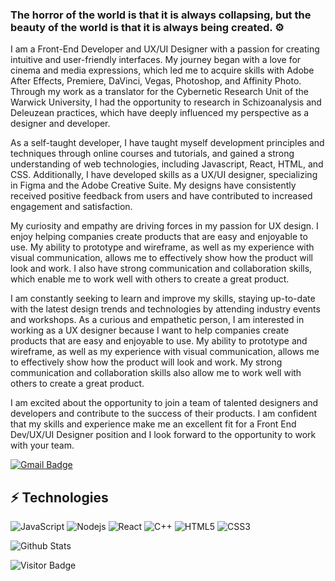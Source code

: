 ### The horror of the world is that it is always collapsing, but the beauty of the world is that it is always being created. ⚙

I am a Front-End Developer and UX/UI Designer with a passion for creating intuitive and user-friendly interfaces. My journey began with a love for cinema and media expressions, which led me to acquire skills with Adobe After Effects, Premiere, DaVinci, Vegas, Photoshop, and Affinity Photo. Through my work as a translator for the Cybernetic Research Unit of the Warwick University, I had the opportunity to research in Schizoanalysis and Deleuzean practices, which have deeply influenced my perspective as a designer and developer.

As a self-taught developer, I have taught myself development principles and techniques through online courses and tutorials, and gained a strong understanding of web technologies, including Javascript, React, HTML, and CSS. Additionally, I have developed skills as a UX/UI designer, specializing in Figma and the Adobe Creative Suite. My designs have consistently received positive feedback from users and have contributed to increased engagement and satisfaction.

My curiosity and empathy are driving forces in my passion for UX design. I enjoy helping companies create products that are easy and enjoyable to use. My ability to prototype and wireframe, as well as my experience with visual communication, allows me to effectively show how the product will look and work. I also have strong communication and collaboration skills, which enable me to work well with others to create a great product.

I am constantly seeking to learn and improve my skills, staying up-to-date with the latest design trends and technologies by attending industry events and workshops. As a curious and empathetic person, I am interested in working as a UX designer because I want to help companies create products that are easy and enjoyable to use. My ability to prototype and wireframe, as well as my experience with visual communication, allows me to effectively show how the product will look and work. My strong communication and collaboration skills also allow me to work well with others to create a great product.

I am excited about the opportunity to join a team of talented designers and developers and contribute to the success of their products. I am confident that my skills and experience make me an excellent fit for a Front End Dev/UX/UI Designer position and I look forward to the opportunity to work with your team.

[![Gmail Badge](https://img.shields.io/badge/-guilhermerfc.contato@gmail.com-c14438?style=flat-square&logo=Gmail&logoColor=white&link=mailto:guilhermerfc.contato@gmail.com)](mailto:guilhermerfc.contato@gmail.com)


## ⚡ Technologies

![JavaScript](https://img.shields.io/badge/-JavaScript-black?style=flat-square&logo=javascript)
![Nodejs](https://img.shields.io/badge/-Nodejs-black?style=flat-square&logo=Node.js)
![React](https://img.shields.io/badge/-React-black?style=flat-square&logo=react)
![C++](https://img.shields.io/badge/-C++-00599C?style=flat-square&logo=c)
![HTML5](https://img.shields.io/badge/-HTML5-E34F26?style=flat-square&logo=html5&logoColor=white)
![CSS3](https://img.shields.io/badge/-CSS3-1572B6?style=flat-square&logo=css3)

![Github Stats](https://github-readme-stats.vercel.app/api?username=sentidofront&count_private=true&show_icons=true&include_all_commits=true)

![Visitor Badge](https://visitor-badge.laobi.icu/badge?page_id=sentidofront.sentidofront)
